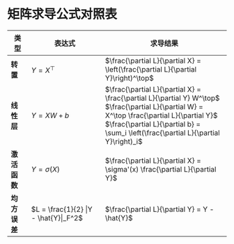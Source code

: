 # 矩阵求导公式对照表

| 类型             | 表达式                                   | 求导结果                                                                                                                                                                                                                                          |
| -------------- | ------------------------------------- | --------------------------------------------------------------------------------------------------------------------------------------------------------------------------------------------------------------------------------------------- |
| **转置**         | $Y = X^\top$                          | $\frac{\partial L}{\partial X} = \left(\frac{\partial L}{\partial Y}\right)^\top$                                                                                                                                                             |
| **线性层**        | $Y = X W + b$                         | $\frac{\partial L}{\partial X} = \frac{\partial L}{\partial Y} W^\top$ <br> $\frac{\partial L}{\partial W} = X^\top \frac{\partial L}{\partial Y}$ <br> $\frac{\partial L}{\partial b} = \sum_i \left(\frac{\partial L}{\partial Y}\right)_i$ |
| **激活函数**       | $Y = \sigma(X)$                       | $\frac{\partial L}{\partial X} = \sigma'(x) \frac{\partial L}{\partial Y}$                                                                                                                                                                    |
| **均方误差**       | $L = \frac{1}{2} \|Y - \hat{Y}\|_F^2$ | $\frac{\partial L}{\partial Y} = Y - \hat{Y}$                                                                                                                                                                                                 |

